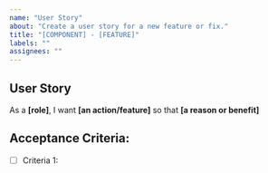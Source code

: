 ```yaml
---
name: "User Story"
about: "Create a user story for a new feature or fix."
title: "[COMPONENT] - [FEATURE]"
labels: ""
assignees: ""
---
```


## User Story

As a **[role]**, I want **[an action/feature]** so that **[a reason or benefit]**

## Acceptance Criteria:

- [ ] Criteria 1:
